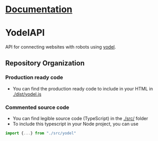 # [Documentation](https://aldenq.github.io/YodelAPI/)
# YodelAPI
API for connecting websites with robots using [yodel](https://github.com/aldenq/Yodel).

## Repository Organization

### Production ready code

- You can find the production ready code to include in your HTML in [./dist/yodel.js](https://github.com/aldenq/YodelAPI/blob/main/dist/yodel.js)

### Commented source code

- You can find legible source code (TypeScript) in the [./src/](https://github.com/aldenq/YodelAPI/tree/main/src) folder
- To include this typescript in your Node project, you can use 
```js
import {...} from "./src/yodel"
```

